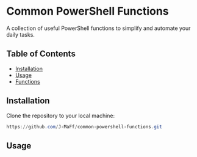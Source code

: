 # Common PowerShell Functions

A collection of useful PowerShell functions to simplify and automate your daily tasks.

## Table of Contents

- [Installation](#installation)
- [Usage](#usage)
- [Functions](#functions)

## Installation

Clone the repository to your local machine:

```powershell
https://github.com/J-MaFf/common-powershell-functions.git
```

## Usage
